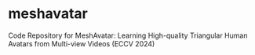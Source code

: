 # meshavatar
Code Repository for MeshAvatar: Learning High-quality Triangular Human Avatars from Multi-view Videos (ECCV 2024)

